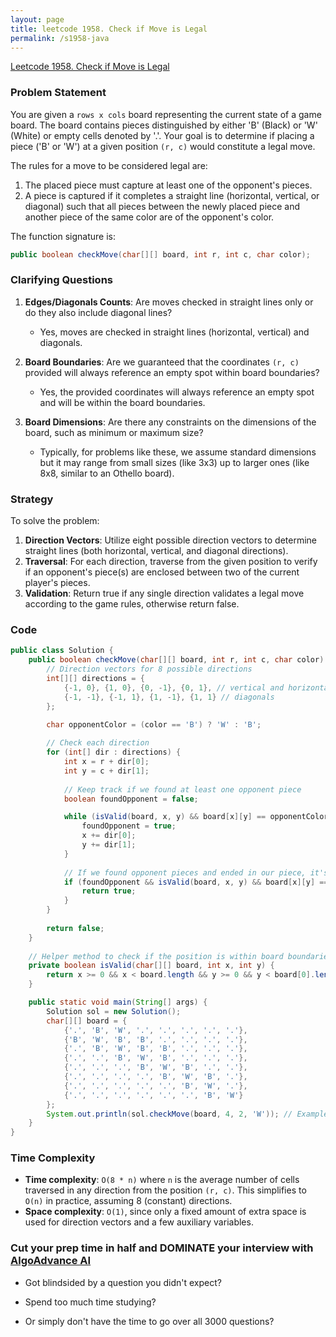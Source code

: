 ```yaml
---
layout: page
title: leetcode 1958. Check if Move is Legal
permalink: /s1958-java
---
```

[Leetcode 1958. Check if Move is Legal](https://algoadvance.github.io/algoadvance/l1958)
### Problem Statement

You are given a `rows x cols` board representing the current state of a game board. The board contains pieces distinguished by either 'B' (Black) or 'W' (White) or empty cells denoted by '.'. Your goal is to determine if placing a piece ('B' or 'W') at a given position `(r, c)` would constitute a legal move.

The rules for a move to be considered legal are:
1. The placed piece must capture at least one of the opponent's pieces.
2. A piece is captured if it completes a straight line (horizontal, vertical, or diagonal) such that all pieces between the newly placed piece and another piece of the same color are of the opponent's color.

The function signature is:
```java
public boolean checkMove(char[][] board, int r, int c, char color);
```

### Clarifying Questions

1. **Edges/Diagonals Counts**: Are moves checked in straight lines only or do they also include diagonal lines?
   - Yes, moves are checked in straight lines (horizontal, vertical) and diagonals.

2. **Board Boundaries**: Are we guaranteed that the coordinates `(r, c)` provided will always reference an empty spot within board boundaries?
   - Yes, the provided coordinates will always reference an empty spot and will be within the board boundaries.

3. **Board Dimensions**: Are there any constraints on the dimensions of the board, such as minimum or maximum size?
   - Typically, for problems like these, we assume standard dimensions but it may range from small sizes (like 3x3) up to larger ones (like 8x8, similar to an Othello board).

### Strategy

To solve the problem:
1. **Direction Vectors**: Utilize eight possible direction vectors to determine straight lines (both horizontal, vertical, and diagonal directions).
2. **Traversal**: For each direction, traverse from the given position to verify if an opponent's piece(s) are enclosed between two of the current player's pieces.
3. **Validation**: Return true if any single direction validates a legal move according to the game rules, otherwise return false.

### Code

```java
public class Solution {
    public boolean checkMove(char[][] board, int r, int c, char color) {
        // Direction vectors for 8 possible directions
        int[][] directions = {
            {-1, 0}, {1, 0}, {0, -1}, {0, 1}, // vertical and horizontal
            {-1, -1}, {-1, 1}, {1, -1}, {1, 1} // diagonals
        };
        
        char opponentColor = (color == 'B') ? 'W' : 'B';

        // Check each direction
        for (int[] dir : directions) {
            int x = r + dir[0];
            int y = c + dir[1];
            
            // Keep track if we found at least one opponent piece
            boolean foundOpponent = false;

            while (isValid(board, x, y) && board[x][y] == opponentColor) {
                foundOpponent = true;
                x += dir[0];
                y += dir[1];
            }
            
            // If we found opponent pieces and ended in our piece, it's a valid move
            if (foundOpponent && isValid(board, x, y) && board[x][y] == color) {
                return true;
            }
        }
        
        return false;
    }
    
    // Helper method to check if the position is within board boundaries
    private boolean isValid(char[][] board, int x, int y) {
        return x >= 0 && x < board.length && y >= 0 && y < board[0].length;
    }

    public static void main(String[] args) {
        Solution sol = new Solution();
        char[][] board = {
            {'.', 'B', 'W', '.', '.', '.', '.', '.'},
            {'B', 'W', 'B', 'B', '.', '.', '.', '.'},
            {'.', 'B', 'W', 'B', 'B', '.', '.', '.'},
            {'.', '.', 'B', 'W', 'B', '.', '.', '.'},
            {'.', '.', '.', 'B', 'W', 'B', '.', '.'},
            {'.', '.', '.', '.', 'B', 'W', 'B', '.'},
            {'.', '.', '.', '.', '.', 'B', 'W', '.'},
            {'.', '.', '.', '.', '.', '.', 'B', 'W'}
        };
        System.out.println(sol.checkMove(board, 4, 2, 'W')); // Example test, should be true or false based on the game logic
    }
}
```

### Time Complexity

- **Time complexity**: `O(8 * n)` where `n` is the average number of cells traversed in any direction from the position `(r, c)`. This simplifies to `O(n)` in practice, assuming 8 (constant) directions.
- **Space complexity**: `O(1)`, since only a fixed amount of extra space is used for direction vectors and a few auxiliary variables.


### Cut your prep time in half and DOMINATE your interview with [AlgoAdvance AI](https://algoAdvance.com)

- Got blindsided by a question you didn't expect?

- Spend too much time studying?

- Or simply don't have the time to go over all 3000 questions?

